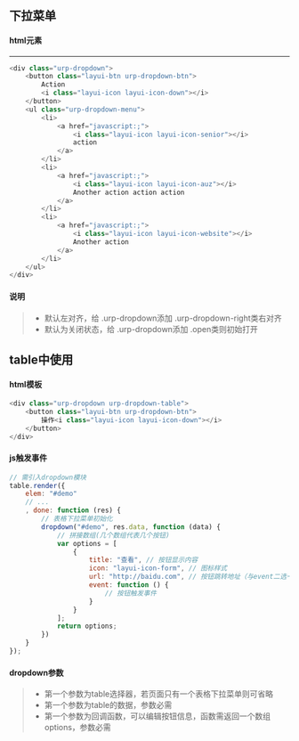 ## 下拉菜单

#### **html元素**
-----------------
```javascript
<div class="urp-dropdown">
    <button class="layui-btn urp-dropdown-btn">
        Action
        <i class="layui-icon layui-icon-down"></i>
    </button>
    <ul class="urp-dropdown-menu">
        <li>
            <a href="javascript:;">
                <i class="layui-icon layui-icon-senior"></i>
                action
            </a>
        </li>
        <li>
            <a href="javascript:;">
                <i class="layui-icon layui-icon-auz"></i>
                Another action action action
            </a>
        </li>
        <li>
            <a href="javascript:;">
                <i class="layui-icon layui-icon-website"></i>
                Another action
            </a>
        </li>
    </ul>
</div>
```

#### **说明**
> + 默认左对齐，给 .urp-dropdown添加 .urp-dropdown-right类右对齐
> + 默认为关闭状态，给 .urp-dropdown添加 .open类则初始打开


## table中使用
#### **html模板**
```javascript
<div class="urp-dropdown urp-dropdown-table">
    <button class="layui-btn urp-dropdown-btn">
        操作<i class="layui-icon layui-icon-down"></i>
    </button>
</div>
```
#### **js触发事件**
```javascript
// 需引入dropdown模块
table.render({
    elem: "#demo"
    // ...
    , done: function (res) {
        // 表格下拉菜单初始化
        dropdown("#demo", res.data, function (data) {
            // 拼接数组(几个数组代表几个按钮)
            var options = [
                {
                    title: "查看", // 按钮显示内容
                    icon: "layui-icon-form", // 图标样式
                    url: "http://baidu.com", // 按钮跳转地址（与event二选一）
                    event: function () {
                        // 按钮触发事件
                    }
                }
            ];
            return options;
        })
    }
});
```

#### dropdown参数
> + 第一个参数为table选择器，若页面只有一个表格下拉菜单则可省略
> + 第一个参数为table的数据，参数必需
> + 第一个参数为回调函数，可以编辑按钮信息，函数需返回一个数组options，参数必需